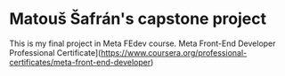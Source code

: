 # Matouš Šafrán's capstone project

This is my final project in Meta FEdev course.
Meta Front-End Developer Professional Certificate](https://www.coursera.org/professional-certificates/meta-front-end-developer)